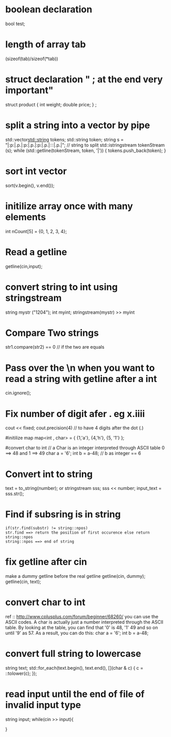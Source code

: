 # boolean declaration
bool test;

# length of array tab
(sizeof(tab)/sizeof(*tab))

# struct declaration " ; at the end very important"
struct product {
  int weight;
  double price;
} ;

 # split a string into a vector  by pipe
 std::vector<std::string> tokens;
 std::string token;
 string s = "|:p:|.p.|:p:|.p.|:p:|.p.|:::|.p.|"; // string to split
 std::istringstream tokenStream  (s);
 while (std::getline(tokenStream, token, '|'))
 {
    tokens.push_back(token);
 }

 # sort int vector
 sort(v.begin(), v.end());

 # initilize array once with many elements
 int nCount[5] = {0, 1, 2, 3, 4};

 # Read a getline
 getline(cin,input);

 # convert string to int using stringstream
  string mystr ("1204");
  int myint;
  stringstream(mystr) >> myint

# Compare Two strings
  str1.compare(str2) == 0 // if the two are equals

# Pass over the \n when you want to read a string with getline after a int
 cin.ignore();

# Fix number of digit afer . eg x.iiii
  cout << fixed;
  cout.precision(4) // to have 4 digits after the dot (.)

#initilize map
  map<int , char> = { {1,'a'}, {4,'h'}, {5, '1'} };

#convert char to int
// a Char is an integer  interpreted through ASCII table 0 ==> 48 and 1 ==> 49
  char a = '6';
  int b = a-48; // b as integer == 6

# Convert int to string
  text = to_string(number);
  or
  stringstream sss;
  sss << number;
  input_text = sss.str();

# Find if subsring is in string
    if(str.find(substr) != string::npos)
    str.find ==> return the position of first occurence else return string::npos
    string::npos ==> end of string

# fix getline after cin
  make a dummy getline before the real getline
  getline(cin, dummy);
  getline(cin, text);

# convert char to int
  ref :: http://www.cplusplus.com/forum/beginner/68260/
 you can use the ASCII codes. A char is actually just a number interpreted through the ASCII table. By looking at the table, you can find that '0' is 48, '1' 49 and so on until '9' as 57. As a result, you can do this:
  char a = '6';
  int b = a-48;

# convert full string to lowercase
string text;
         std::for_each(text.begin(), text.end(), [](char & c) {
            c = ::tolower(c);
        });
# read input until the end of file of invalid input type
string input;
while(cin >> input){
  
}

